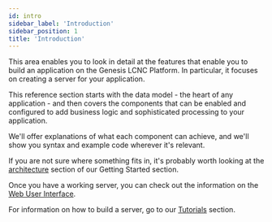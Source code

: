 ```yaml
---
id: intro
sidebar_label: 'Introduction'
sidebar_position: 1
title: 'Introduction'
---
```


This area enables you to look in detail at the features that enable you to build an application on the Genesis LCNC Platform. In particular, it focuses on creating a server for your application. 

This reference section starts with the data model - the heart of any application - and then covers the components that can be enabled and configured to add business logic and sophisticated processing to your application.

We'll offer explanations of what each component can achieve, and we'll show you syntax and example code wherever it's relevant.

If you are not sure where something fits in, it's probably worth looking at the [architecture](/creating-applications/basic-elements-of-genesis-applications/component-architecture-overview/) section of our Getting Started section.

Once you have a working server, you can check out the information on the [Web User Interface](/creating-applications/defining-your-application/user-interface/creating-applications/defining-your-application/user-interface/web-ui-reference/intro/web-strategy/).

For information on how to build a server, go to our [Tutorials](/tutorials/building-an-application/intro/) section.
